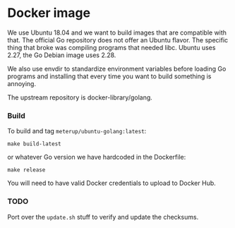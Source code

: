 # Docker image

We use Ubuntu 18.04 and we want to build images that are compatible with that.
The official Go repository does not offer an Ubuntu flavor. The specific thing
that broke was compiling programs that needed libc. Ubuntu uses 2.27, the Go
Debian image uses 2.28.

We also use envdir to standardize environment variables before loading Go
programs and installing that every time you want to build something is annoying.

The upstream repository is docker-library/golang.

### Build

To build and tag `meterup/ubuntu-golang:latest`:

```
make build-latest
```

or whatever Go version we have hardcoded in the Dockerfile:

```
make release
```

You will need to have valid Docker credentials to upload to Docker Hub.

### TODO

Port over the `update.sh` stuff to verify and update the checksums.
